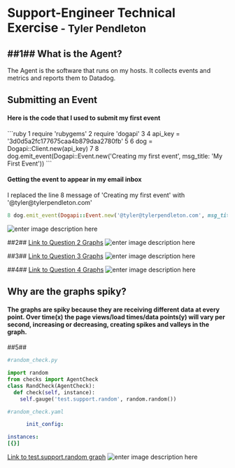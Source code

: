 <h1>Support-Engineer Technical Exercise<small> - Tyler Pendleton</small></h1>

##1##
What is the Agent?
-----------------
The Agent is the software that runs on my hosts.  It collects events and metrics and reports them to Datadog.
<h2>Submitting an Event</h2>
<h4>Here is the code that I used to submit my first event</h4>
```ruby
1 require 'rubygems'
2 require 'dogapi'
3 
4 api_key = '3d0d5a2fc177675caa4b879daa2780fb'
  5 
6 dog = Dogapi::Client.new(api_key)
  7 
  8 dog.emit_event(Dogapi::Event.new('Creating my first event', msg_title: 'My First Event'))
  ```
  <h4>Getting the event to appear in my email inbox</h4>
  <p>I replaced the line 8 message of 'Creating my first event' with '@tyler@tylerpendleton.com'</p>

  ```ruby
  8 dog.emit_event(Dogapi::Event.new('@tyler@tylerpendleton.com', msg_title: 'My Second Event'))
  ```
  ![enter image description here](https://lh3.googleusercontent.com/-2Oa2eX8CUFI/VnCtvD5WG_I/AAAAAAAABYs/pF2HfhSdK5o/s0/Screen+Shot+2015-12-15+at+4.39.48+PM.png "Screen Shot 2015-12-15 at 4.39.48 PM.png")

##2##
  [Link to Question 2 Graphs](https://p.datadoghq.com/sb/188ad36eb-a27bd341aa)
  ![enter image description here](https://lh3.googleusercontent.com/-WB7qGkpDft8/VnHXAwsr53I/AAAAAAAABa4/sC4S99odoqg/s0/Screen+Shot+2015-12-16+at+4.25.49+PM.png "Screen Shot 2015-12-16 at 4.25.49 PM.png")

##3##
  [Link to Question 3 Graphs](https://p.datadoghq.com/sb/188ad36eb-04bfe4c544)
  ![enter image description here](https://lh3.googleusercontent.com/i4o11cxvXbT6tNciz40wdub7T5Pyhb4GWhGqVoav14Wgf1YGF7XFsRpYzE9ZtR7RQLXh=s0 "Screen Shot 2015-12-16 at 1.49.03 PM.png")

##4##
  [Link to Question 4 Graphs](https://p.datadoghq.com/sb/188ad36eb-40f1b6403f)
  ![enter image description here](https://lh3.googleusercontent.com/-EpsEGk8MzHI/VnGykm14U1I/AAAAAAAABZs/dr8BIGgy-DQ/s0/Screen+Shot+2015-12-16+at+1.48.14+PM.png "Screen Shot 2015-12-16 at 1.48.14 PM.png")
  <h2>Why are the graphs spiky?</h2>
  <h4>The graphs are spiky because they are receiving different data at every point. Over time(x) the page views/load times/data points(y) will vary per second, increasing or decreasing, creating spikes and valleys in the graph.</h4>


##5##
  ```python
#random_check.py

  import random
  from checks import AgentCheck
  class RandCheck(AgentCheck):
    def check(self, instance):
      self.gauge('test.support.random', random.random())
```

```yaml
#random_check.yaml

      init_config:

instances:
[{}]
```
[Link to test.support.random graph](https://p.datadoghq.com/sb/188ad36eb-d0cf596a6f)
![enter image description here](https://lh3.googleusercontent.com/-8WTFfcjMX7U/VnHUQRb9pxI/AAAAAAAABao/AprNCQr6bLQ/s0/Screen+Shot+2015-12-16+at+4.14.29+PM.png "Screen Shot 2015-12-16 at 4.14.29 PM.png")
